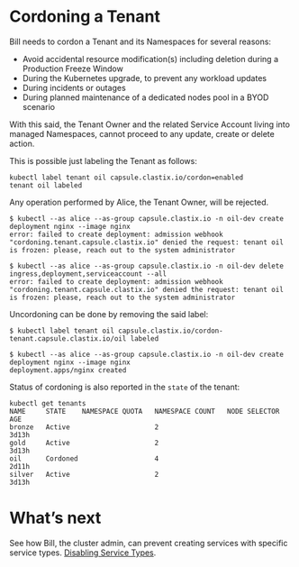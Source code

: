 # Cordoning a Tenant

Bill needs to cordon a Tenant and its Namespaces for several reasons:

- Avoid accidental resource modification(s) including deletion during a Production Freeze Window
- During the Kubernetes upgrade, to prevent any workload updates
- During incidents or outages
- During planned maintenance of a dedicated nodes pool in a BYOD scenario

With this said, the Tenant Owner and the related Service Account living into managed Namespaces, cannot proceed to any update, create or delete action.

This is possible just labeling the Tenant as follows:

```shell
kubectl label tenant oil capsule.clastix.io/cordon=enabled
tenant oil labeled
```

Any operation performed by Alice, the Tenant Owner, will be rejected.

```shell
$ kubectl --as alice --as-group capsule.clastix.io -n oil-dev create deployment nginx --image nginx
error: failed to create deployment: admission webhook "cordoning.tenant.capsule.clastix.io" denied the request: tenant oil is frozen: please, reach out to the system administrator

$ kubectl --as alice --as-group capsule.clastix.io -n oil-dev delete ingress,deployment,serviceaccount --all
error: failed to create deployment: admission webhook "cordoning.tenant.capsule.clastix.io" denied the request: tenant oil is frozen: please, reach out to the system administrator
```

Uncordoning can be done by removing the said label:

```shell
$ kubectl label tenant oil capsule.clastix.io/cordon-
tenant.capsule.clastix.io/oil labeled

$ kubectl --as alice --as-group capsule.clastix.io -n oil-dev create deployment nginx --image nginx
deployment.apps/nginx created
```

Status of cordoning is also reported in the `state` of the tenant:

```shell
kubectl get tenants
NAME     STATE    NAMESPACE QUOTA   NAMESPACE COUNT   NODE SELECTOR    AGE
bronze   Active                     2                                  3d13h
gold     Active                     2                                  3d13h
oil      Cordoned                   4                                  2d11h
silver   Active                     2                                  3d13h
```

# What’s next

See how Bill, the cluster admin, can prevent creating services with specific service types. [Disabling Service Types](/docs/operator/use-cases/service-type).